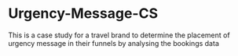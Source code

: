 # Urgency-Message-CS
This is a case study for a travel brand to determine the placement of urgency message in their funnels by analysing the bookings data  
